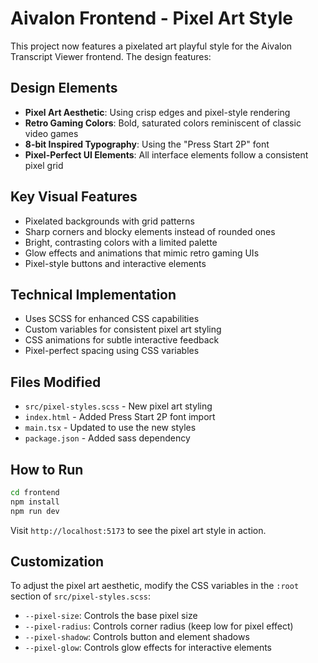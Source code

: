 # Aivalon Frontend - Pixel Art Style

This project now features a pixelated art playful style for the Aivalon Transcript Viewer frontend. The design features:

## Design Elements

- **Pixel Art Aesthetic**: Using crisp edges and pixel-style rendering
- **Retro Gaming Colors**: Bold, saturated colors reminiscent of classic video games
- **8-bit Inspired Typography**: Using the "Press Start 2P" font
- **Pixel-Perfect UI Elements**: All interface elements follow a consistent pixel grid

## Key Visual Features

- Pixelated backgrounds with grid patterns
- Sharp corners and blocky elements instead of rounded ones
- Bright, contrasting colors with a limited palette
- Glow effects and animations that mimic retro gaming UIs
- Pixel-style buttons and interactive elements

## Technical Implementation

- Uses SCSS for enhanced CSS capabilities
- Custom variables for consistent pixel art styling
- CSS animations for subtle interactive feedback
- Pixel-perfect spacing using CSS variables

## Files Modified

- `src/pixel-styles.scss` - New pixel art styling
- `index.html` - Added Press Start 2P font import
- `main.tsx` - Updated to use the new styles
- `package.json` - Added sass dependency

## How to Run

```bash
cd frontend
npm install
npm run dev
```

Visit `http://localhost:5173` to see the pixel art style in action.

## Customization

To adjust the pixel art aesthetic, modify the CSS variables in the `:root` section of `src/pixel-styles.scss`:

- `--pixel-size`: Controls the base pixel size
- `--pixel-radius`: Controls corner radius (keep low for pixel effect)
- `--pixel-shadow`: Controls button and element shadows
- `--pixel-glow`: Controls glow effects for interactive elements